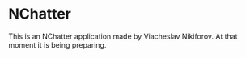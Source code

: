 # NChatter

This is an NChatter application made by Viacheslav Nikiforov. At that moment it is being preparing.
